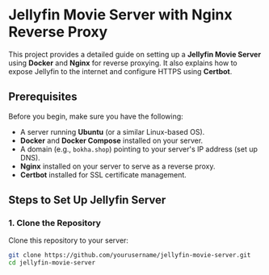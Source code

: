 # Jellyfin Movie Server with Nginx Reverse Proxy

This project provides a detailed guide on setting up a **Jellyfin Movie Server** using **Docker** and **Nginx** for reverse proxying. It also explains how to expose Jellyfin to the internet and configure HTTPS using **Certbot**.

## Prerequisites

Before you begin, make sure you have the following:

- A server running **Ubuntu** (or a similar Linux-based OS).
- **Docker** and **Docker Compose** installed on your server.
- A domain (e.g., `bokha.shop`) pointing to your server's IP address (set up DNS).
- **Nginx** installed on your server to serve as a reverse proxy.
- **Certbot** installed for SSL certificate management.

## Steps to Set Up Jellyfin Server

### 1. **Clone the Repository**
Clone this repository to your server:

```bash
git clone https://github.com/yourusername/jellyfin-movie-server.git
cd jellyfin-movie-server
